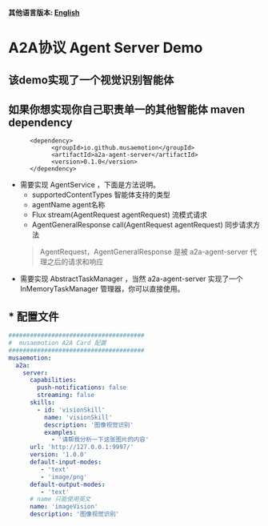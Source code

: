 **其他语言版本: [English](README.md)**

# A2A协议 Agent Server Demo
## 该demo实现了一个视觉识别智能体

## 如果你想实现你自己职责单一的其他智能体 maven dependency
```maven
      <dependency>
            <groupId>io.github.musaemotion</groupId>
            <artifactId>a2a-agent-server</artifactId>
            <version>0.1.0</version>
      </dependency>
```


* 需要实现 AgentService ，下面是方法说明。
     - supportedContentTypes  智能体支持的类型
     - agentName  agent名称
     - Flux<AgentGeneralResponse> stream(AgentRequest agentRequest) 流模式请求
     - AgentGeneralResponse call(AgentRequest agentRequest) 同步请求方法
    > AgentRequest，AgentGeneralResponse 是被 a2a-agent-server 代理之后的请求和响应
* 需要实现 AbstractTaskManager ，当然  a2a-agent-server 实现了一个 InMemoryTaskManager 管理器，你可以直接使用。

## * 配置文件
```yml
######################################
#  musaemotion A2A Card 配置
######################################
musaemotion:
  a2a:
    server:
      capabilities:
        push-notifications: false
        streaming: false
      skills:
        - id: 'visionSkill'
          name: 'visionSkill'
          description: '图像视觉识别'
          examples:
            - '请帮我分析一下这张图片的内容'
      url: 'http://127.0.0.1:9997/'
      version: '1.0.0'
      default-input-modes:
         - 'text'
         - 'image/png'
      default-output-modes:
         - 'text'
      # name 只能使用英文
      name: 'imageVision'
      description: '图像视觉识别'

```
